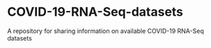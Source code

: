 # COVID-19-RNA-Seq-datasets
A repository for sharing information on available COVID-19 RNA-Seq datasets

